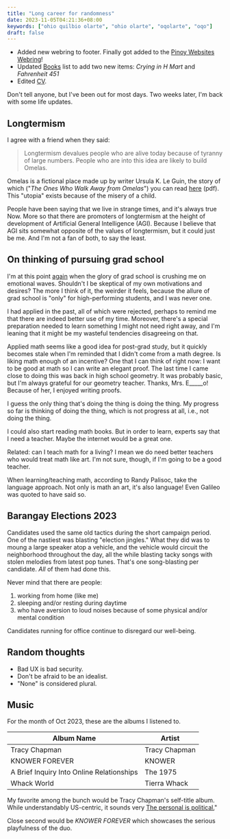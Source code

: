 ```yaml
---
title: "Long career for randomness"
date: 2023-11-05T04:21:36+08:00
keywords: ["ohio quilbio olarte", "ohio olarte", "oqolarte", "oqo"]
draft: false
---
```


- Added new webring to footer. Finally got added to the [Pinoy Websites  Webring](https://webring.antaresph.dev/)!
- Updated [Books](/books) list to add two new items: *Crying in H Mart*
  and *Fahrenheit 451*
- Edited [CV](/cv).

Don't tell anyone, but I've been out for most days.
Two weeks later, I'm back with some life updates.

## Longtermism

I agree with a friend when they said:

> Longtermism devalues people who are alive today because of tyranny of
> large numbers. People who are into this idea are likely to build
> Omelas.

Omelas is a fictional place made up by writer Ursula K. Le Guin,
the story of which ("*The Ones Who Walk Away from Omelas*") you can read
[here](/omelas.pdf) (pdf).
This "utopia" exists because of the misery of a child.

People have been saying that we live in strange times,
and it's always true Now.
More so that there are promoters of longtermism at the height of
development of Artificial General Intelligence (AGI).
Because I believe that AGI sits somewhat opposite of the values of longtermism,
but it could just be me.
And I'm not a fan of both, to say the least.

## On thinking of pursuing grad school

I'm at this point [again](/137/#thinking-about-career) when the glory of grad school is crushing me on
emotional waves.
Shouldn't I be skeptical of my own motivations and desires?
The more I think of it, the weirder it feels,
because the allure of grad school is "only" for high-performing students,
and I was never one.

I had applied in the past, all of which were rejected, perhaps to remind
me that there are indeed better use of my time.
Moreover, there's a special preparation needed to learn something
I might not need right away,
and I'm leaning that it might be my wasteful tendencies disagreeing on that.

Applied math seems like a good idea for post-grad study,
but it quickly becomes stale when I'm reminded that I didn't come
from a math degree.
Is liking math enough of an incentive?
One that I can think of right now:
I want to be good at math so I can write an elegant proof.
The last time I came close to doing this was back in high school
geometry.
It was probably basic, but I'm always grateful for our
geometry teacher. Thanks, Mrs. E_____o!
Because of her, I enjoyed writing proofs.

I guess the only thing that's doing the thing is doing the thing.
My progress so far is thinking of doing the thing,
which is not progress at all, i.e., not doing the thing.

I could also start reading math books.
But in order to learn, experts say that I need a teacher.
Maybe the internet would be a great one.

Related: can I teach math for a living?
I mean we do need better teachers who would treat math like art.
I'm not sure, though, if I'm going to be a good teacher.

When learning/teaching math,
according to Randy Palisoc,
take the language approach.
Not only is math an art, it's also language!
Even Galileo was quoted to have said so.

## Barangay Elections 2023

Candidates used the same old tactics during the short campaign period.
One of the nastiest was blasting "election jingles."
What they did was to moung a large speaker atop a vehicle,
and the vehicle would circuit the neighborhood throughout the day,
all the while blasting tacky songs with stolen melodies from latest pop tunes.
That's one song-blasting per candidate.
*All* of them had done this.

Never mind that there are people:
1. working from home (like me)
2. sleeping and/or resting during daytime
3. who have aversion to loud noises because of some physical and/or
   mental condition

Candidates running for office continue to disregard our well-being.

## Random thoughts

- Bad UX is bad security.
- Don't be afraid to be an idealist.
- "None" is considered plural.

## Music

For the month of Oct 2023, these are the albums I listened to.

| Album Name                                | Artist        |
|-------------------------------------------|---------------|
| Tracy Chapman                             | Tracy Chapman |
| KNOWER FOREVER                            | KNOWER        |
| A Brief Inquiry Into Online Relationships | The 1975      |
| Whack World                               | Tierra Whack  |

My favorite among the bunch would be Tracy Chapman's self-title album.
While understandably US-centric, it sounds very
[The personal is political.](https://en.wikipedia.org/wiki/The_personal_is_political)"

Close second would be *KNOWER FOREVER* which showcases the serious
playfulness of the duo.
